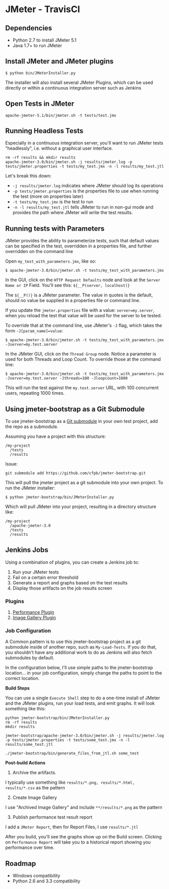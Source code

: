 # JMeter - TravisCI

## Dependencies

 - Python 2.7 to install JMeter 5.1
 - Java 1.7+ to run JMeter

## Install JMeter and JMeter plugins

```
$ python bin/JMeterInstaller.py
```

The installer will also install several JMeter Plugins, which can be used directly or within a continuous integration server such as Jenkins

## Open Tests in JMeter

```
apache-jmeter-5.1/bin/jmeter.sh -t tests/test.jmx
```
## Running Headless Tests

Especially in a continuous integration server, you'll want to run JMeter tests "headlessly", i.e. without a graphical user interface.

```
rm -rf results && mkdir results
apache-jmeter-3.0/bin/jmeter.sh -j results/jmeter.log -p tests/jmeter.properties -t tests/my_test.jmx -n -l results/my_test.jtl
```

Let's break this down:

- `-j results/jmeter.log` indicates where JMeter should log its operations
- `-p tests/jmeter.properties` is the properties file to use when running the test (more on properties later)
- `-t tests/my_test.jmx` is the test to run
- `-n -l results/my_test.jtl` tells JMeter to run in non-gui mode and provides the path where JMeter will write the test results.

## Running tests with Parameters

JMeter provides the ability to parameterize tests, such that default values can be specified in the test, overridden in a properties file, and further overridden on the command line

Open `my_test_with_parameters.jmx`, like so:

```
$ apache-jmeter-3.0/bin/jmeter.sh -t tests/my_test_with_parameters.jmx
```

In the GUI, click on the `HTTP Request Defaults` node and look at the `Server Name or IP` Field. You'll see this: `${__P(server, localhost)}`

The `${__P()}` is a JMeter parameter. The value in quotes is the default, should no value be supplied in a properties file or command line.

If you update the `jmeter.properties` file with a value: `server=my.server`, when you reload the test that value will be used for the server to be tested.

To override that at the command line, use JMeter's `-J` flag, which takes the form `-J[param_name]=value`:

```
$ apache-jmeter-3.0/bin/jmeter.sh -t tests/my_test_with_parameters.jmx -Jserver=my.test.server
```

In the JMeter GUI, click on the `Thread Group` node. Notice a parameter is used for both Threads and Loop Count. To override those at the command line:

```
$ apache-jmeter-3.0/bin/jmeter.sh -t tests/my_test_with_parameters.jmx -Jserver=my.test.server -Jthreads=100 -Jloopcount=1000
```

This will run the test against the `my.test.server` URL, with 100 concurrent users, repeating 1000 times.

## Using jmeter-bootstrap as a Git Submodule

To use jmeter-bootstrap as a [Git submodule](http://git-scm.com/book/en/Git-Tools-Submodules) in your own test project, add the repo as a submodule.

Assuming you have a project with this structure:

```
/my-project
  /tests
  /results
```

Issue:

```git submodule add https://github.com/cfpb/jmeter-bootstrap.git```

This will pull the jmeter project as a git submodule into your own project. To run the JMeter installer:

```
$ python jmeter-bootstrap/bin/JMeterInstaller.py
```

Which will pull JMeter into your project, resulting in a directory structure like:

```
/my-project
  /apache-jmeter-3.0
  /tests
  /results
```


## Jenkins Jobs

Using a combination of plugins, you can create a Jenkins job to:

1. Run your JMeter tests
1. Fail on a certain error threshold
1. Generate a report and graphs based on the test results
1. Display those artifacts on the job results screen

### Plugins

1. [Performance Plugin](http://wiki.jenkins-ci.org/display/JENKINS/Performance+Plugin)
1. [Image Gallery Plugin](http://jenkins-ci.org/plugin/image-gallery/)

### Job Configuration

A Common pattern is to use this jmeter-bootstrap project as a git submodule inside of another repo, such as `My-Load-Tests`. If you do that, you shouldn't have any additional work to do as Jenkins will also fetch submodules by default.

In the configuration below, I'll use simple paths to the jmeter-bootstrap location... in your job configuration, simply change the paths to point to the correct location.

**Build Steps**

You can use a single `Execute Shell` step to do a one-time install of JMeter and the JMeter plugins, run your load tests, and emit graphs. It will look something like this:

```
python jmeter-bootstrap/bin/JMeterInstaller.py
rm -rf results
mkdir results

jmeter-bootstrap/apache-jmeter-3.0/bin/jmeter.sh -j results/jmeter.log -p tests/jmeter.properties -t tests/some_test.jmx -n -l results/some_test.jtl

./jmeter-bootstrap/bin/generate_files_from_jtl.sh some_test
```

**Post-build Actions**

1. Archive the artifacts.

I typically use something like `results/*.png, results/*.html, results/*.csv` as the pattern

2. Create Image Gallery

I use "Archived Image Gallery" and include `**/results/*.png` as the pattern

3. Publish performance test result report

I add a `JMeter Report`, then for Report Files, I use `results/*.jtl`


After you build, you'll see the graphs show up on the Build screen. Clicking on `Performance Report` will take you to a historical report showing you performance over time.

## Roadmap

- Windows compatibility
- Python 2.6 and 3.3 compatibility